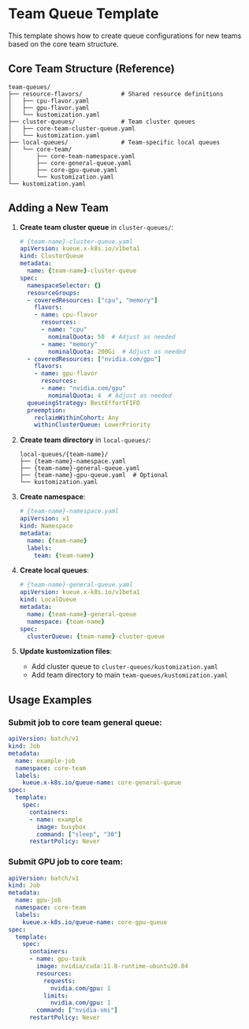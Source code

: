 # Team Queue Template

This template shows how to create queue configurations for new teams based on the core team structure.

## Core Team Structure (Reference)

```
team-queues/
├── resource-flavors/           # Shared resource definitions
│   ├── cpu-flavor.yaml
│   ├── gpu-flavor.yaml
│   └── kustomization.yaml
├── cluster-queues/             # Team cluster queues
│   ├── core-team-cluster-queue.yaml
│   └── kustomization.yaml
├── local-queues/               # Team-specific local queues
│   └── core-team/
│       ├── core-team-namespace.yaml
│       ├── core-general-queue.yaml
│       ├── core-gpu-queue.yaml
│       └── kustomization.yaml
└── kustomization.yaml
```

## Adding a New Team

1. **Create team cluster queue** in `cluster-queues/`:
   ```yaml
   # {team-name}-cluster-queue.yaml
   apiVersion: kueue.x-k8s.io/v1beta1
   kind: ClusterQueue
   metadata:
     name: {team-name}-cluster-queue
   spec:
     namespaceSelector: {}
     resourceGroups:
     - coveredResources: ["cpu", "memory"]
       flavors:
       - name: cpu-flavor
         resources:
         - name: "cpu"
           nominalQuota: 50  # Adjust as needed
         - name: "memory"
           nominalQuota: 200Gi  # Adjust as needed
     - coveredResources: ["nvidia.com/gpu"]
       flavors:
       - name: gpu-flavor
         resources:
         - name: "nvidia.com/gpu"
           nominalQuota: 4  # Adjust as needed
     queueingStrategy: BestEffortFIFO
     preemption:
       reclaimWithinCohort: Any
       withinClusterQueue: LowerPriority
   ```

2. **Create team directory** in `local-queues/`:
   ```
   local-queues/{team-name}/
   ├── {team-name}-namespace.yaml
   ├── {team-name}-general-queue.yaml
   ├── {team-name}-gpu-queue.yaml  # Optional
   └── kustomization.yaml
   ```

3. **Create namespace**:
   ```yaml
   # {team-name}-namespace.yaml
   apiVersion: v1
   kind: Namespace
   metadata:
     name: {team-name}
     labels:
       team: {team-name}
   ```

4. **Create local queues**:
   ```yaml
   # {team-name}-general-queue.yaml
   apiVersion: kueue.x-k8s.io/v1beta1
   kind: LocalQueue
   metadata:
     name: {team-name}-general-queue
     namespace: {team-name}
   spec:
     clusterQueue: {team-name}-cluster-queue
   ```

5. **Update kustomization files**:
   - Add cluster queue to `cluster-queues/kustomization.yaml`
   - Add team directory to main `team-queues/kustomization.yaml`

## Usage Examples

### Submit job to core team general queue:
```yaml
apiVersion: batch/v1
kind: Job
metadata:
  name: example-job
  namespace: core-team
  labels:
    kueue.x-k8s.io/queue-name: core-general-queue
spec:
  template:
    spec:
      containers:
      - name: example
        image: busybox
        command: ["sleep", "30"]
      restartPolicy: Never
```

### Submit GPU job to core team:
```yaml
apiVersion: batch/v1
kind: Job
metadata:
  name: gpu-job
  namespace: core-team
  labels:
    kueue.x-k8s.io/queue-name: core-gpu-queue
spec:
  template:
    spec:
      containers:
      - name: gpu-task
        image: nvidia/cuda:11.8-runtime-ubuntu20.04
        resources:
          requests:
            nvidia.com/gpu: 1
          limits:
            nvidia.com/gpu: 1
        command: ["nvidia-smi"]
      restartPolicy: Never
```